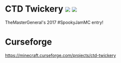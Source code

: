 # CTD Twickery [![](http://cf.way2muchnoise.eu/full_ctd-twickery_downloads.svg)](https://minecraft.curseforge.com/projects/ctd-twickery) [![](http://cf.way2muchnoise.eu/versions/ctd-twickery.svg)](https://minecraft.curseforge.com/projects/ctd-twickery)
TheMasterGeneral's 2017 #SpookyJamMC entry!  
# Curseforge  
https://minecraft.curseforge.com/projects/ctd-twickery
